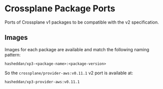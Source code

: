 # Crossplane Package Ports

Ports of Crossplane v1 packages to be compatible with the v2 specification.

## Images

Images for each package are available and match the following naming pattern:

```
hasheddan/xp3-<package-name>:<package-version>
```

So the `crossplane/provider-aws:v0.11.1` v2 port is available at:

```
hasheddan/xp3-provider-aws:v0.11.1
```